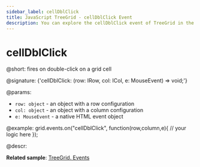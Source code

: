```yaml
---
sidebar_label: cellDblClick
title: JavaScript TreeGrid - cellDblClick Event 
description: You can explore the cellDblClick event of TreeGrid in the documentation of the DHTMLX JavaScript UI library. Browse developer guides and API reference, try out code examples and live demos, and download a free 30-day evaluation version of DHTMLX Suite.
---
```


# cellDblClick

@short: fires on double-click on a grid cell

@signature: {'cellDblClick: (row: IRow, col: ICol, e: MouseEvent) => void;'}

@params:
- `row: object` - an object with a row configuration
- `col: object` - an object with a column configuration
- `e: MouseEvent` - a native HTML event object

@example:
grid.events.on("cellDblClick", function(row,column,e){
    // your logic here
});

@descr:

**Related sample**: [TreeGrid. Events	](https://snippet.dhtmlx.com/sgwnxshe)
